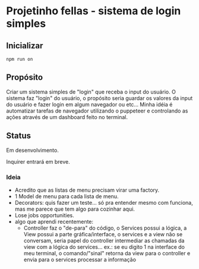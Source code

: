 # Projetinho fellas - sistema de login simples

## Inicializar

```shell
npm run on
```

## Propósito

Criar um sistema simples de "login" que receba o input do usuário.
O sistema faz "login" do usuário, o propósito seria guardar os valores da input do usuário e fazer login em algum navegador ou etc...
Minha idéia é automatizar tarefas de navegador utilizando o puppeteer e controlando as ações através de um dashboard feito no terminal.

## Status

Em desenvolvimento.

Inquirer entrará em breve.

### Ideia

- Acredito que as listas de menu precisam virar uma factory.
  <!-- - dúvidas sobre como isso funcionaria... seria estranho... eu teria que importar view na factory? ou passar a view como parametro? res: como parametro -->
  <!-- class MenuListFactory {}?? -->
- 1 Model de menu para cada lista de menu.
- Decorators: quis fazer um teste... só pra entender mesmo com funciona, mas me parece que tem algo para cozinhar aqui.
- Lose jobs opportunities.
- algo que aprendi recentemente:
  - Controller faz o "de-para" do código, o Services possui a lógica, a View possui a parte gráfica/interface, o services e a view não se conversam, seria papel do controller intermediar as chamadas da view com a lógica do services... ex.: se eu digito 1 na interface do meu terminal, o comando/"sinal" retorna da view para o controller e envia para o services processar a informação
